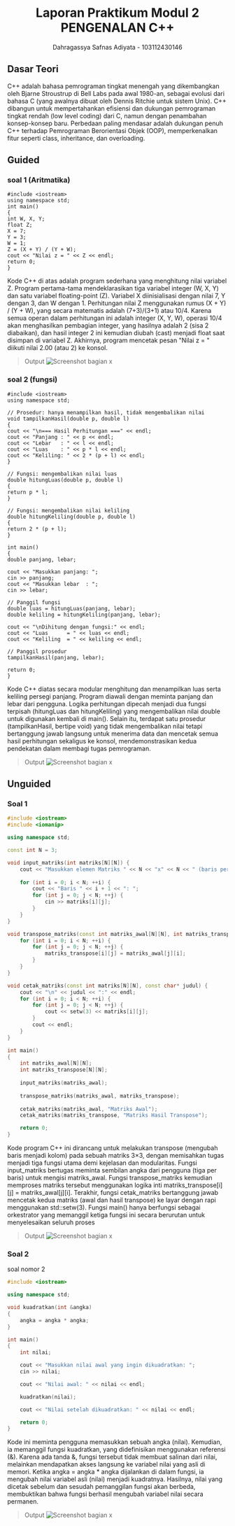 # <h1 align="center">Laporan Praktikum Modul 2 <br> PENGENALAN C++ </h1>
<p align="center">Dahragassya Safnas Adiyata - 103112430146</p>

## Dasar Teori

C++ adalah bahasa pemrograman tingkat menengah yang dikembangkan oleh Bjarne Stroustrup di Bell Labs pada awal 1980-an, sebagai evolusi dari bahasa C (yang awalnya dibuat oleh Dennis Ritchie untuk sistem Unix). C++ dibangun untuk mempertahankan efisiensi dan dukungan pemrograman tingkat rendah (low level coding) dari C, namun dengan penambahan konsep-konsep baru. Perbedaan paling mendasar adalah dukungan penuh C++ terhadap Pemrograman Berorientasi Objek (OOP), memperkenalkan fitur seperti class, inheritance, dan overloading.

## Guided

### soal 1 (Aritmatika)
    #include <iostream>
    using namespace std;
    int main()
    {
    int W, X, Y;
    float Z;
    X = 7;
    Y = 3;
    W = 1;
    Z = (X + Y) / (Y + W);
    cout << "Nilai z = " << Z << endl;
    return 0;
    }

Kode C++ di atas adalah program sederhana yang menghitung nilai variabel Z. Program pertama-tama mendeklarasikan tiga variabel integer (W, X, Y) dan satu variabel floating-point (Z). Variabel X diinisialisasi dengan nilai 7, Y dengan 3, dan W dengan 1. Perhitungan nilai Z menggunakan rumus (X + Y) / (Y + W), yang secara matematis adalah (7+3)/(3+1) atau 10/4. Karena semua operan dalam perhitungan ini adalah integer (X, Y, W), operasi 10/4 akan menghasilkan pembagian integer, yang hasilnya adalah 2 (sisa 2 diabaikan), dan hasil integer 2 ini kemudian diubah (cast) menjadi float saat disimpan di variabel Z. Akhirnya, program mencetak pesan "Nilai z = " diikuti nilai 2.00 (atau 2) ke konsol.

> Output
> ![Screenshot bagian x](output/Screenshot_guided1.png)



### soal 2 (fungsi)


    #include <iostream>
    using namespace std;

    // Prosedur: hanya menampilkan hasil, tidak mengembalikan nilai
    void tampilkanHasil(double p, double l)
    {
    cout << "\n=== Hasil Perhitungan ===" << endl;
    cout << "Panjang : " << p << endl;
    cout << "Lebar   : " << l << endl;
    cout << "Luas    : " << p * l << endl;
    cout << "Keliling: " << 2 * (p + l) << endl;
    }

    // Fungsi: mengembalikan nilai luas
    double hitungLuas(double p, double l)
    {    
    return p * l;
    }

    // Fungsi: mengembalikan nilai keliling
    double hitungKeliling(double p, double l)
    {
    return 2 * (p + l);
    }

    int main()
    {
    double panjang, lebar;

    cout << "Masukkan panjang: ";
    cin >> panjang;
    cout << "Masukkan lebar  : ";
    cin >> lebar;

    // Panggil fungsi
    double luas = hitungLuas(panjang, lebar);
    double keliling = hitungKeliling(panjang, lebar);

    cout << "\nDihitung dengan fungsi:" << endl;
    cout << "Luas      = " << luas << endl;
    cout << "Keliling  = " << keliling << endl;

    // Panggil prosedur
    tampilkanHasil(panjang, lebar);

    return 0;
    }

Kode C++ diatas secara modular menghitung dan menampilkan luas serta keliling persegi panjang. Program diawali dengan meminta panjang dan lebar dari pengguna. Logika perhitungan dipecah menjadi dua fungsi terpisah (hitungLuas dan hitungKeliling) yang mengembalikan nilai double untuk digunakan kembali di main(). Selain itu, terdapat satu prosedur (tampilkanHasil, bertipe void) yang tidak mengembalikan nilai tetapi bertanggung jawab langsung untuk menerima data dan mencetak semua hasil perhitungan sekaligus ke konsol, mendemonstrasikan kedua pendekatan dalam membagi tugas pemrograman.

> Output
> ![Screenshot bagian x](output/Screenshot_guided2.png)


## Unguided

### Soal 1

```c++
#include <iostream>
#include <iomanip>

using namespace std;

const int N = 3;

void input_matriks(int matriks[N][N]) {
    cout << "Masukkan elemen Matriks " << N << "x" << N << " (baris per baris):" << endl;
    
    for (int i = 0; i < N; ++i) {
        cout << "Baris " << i + 1 << ": ";
        for (int j = 0; j < N; ++j) {
            cin >> matriks[i][j];
        }
    }
}

void transpose_matriks(const int matriks_awal[N][N], int matriks_transpose[N][N]) {
    for (int i = 0; i < N; ++i) {
        for (int j = 0; j < N; ++j) {
            matriks_transpose[i][j] = matriks_awal[j][i];
        }
    }
}

void cetak_matriks(const int matriks[N][N], const char* judul) {
    cout << "\n" << judul << ":" << endl;
    for (int i = 0; i < N; ++i) {
        for (int j = 0; j < N; ++j) {
            cout << setw(3) << matriks[i][j];
        }
        cout << endl;
    }
}

int main()
{
    int matriks_awal[N][N];
    int matriks_transpose[N][N];
    
    input_matriks(matriks_awal);
    
    transpose_matriks(matriks_awal, matriks_transpose);
    
    cetak_matriks(matriks_awal, "Matriks Awal");
    cetak_matriks(matriks_transpose, "Matriks Hasil Transpose");

    return 0;
}
```
>

Kode program C++ ini dirancang untuk melakukan transpose (mengubah baris menjadi kolom) pada sebuah matriks 3×3, dengan memisahkan tugas menjadi tiga fungsi utama demi kejelasan dan modularitas. Fungsi input_matriks bertugas meminta sembilan angka dari pengguna (tiga per baris) untuk mengisi matriks_awal. Fungsi transpose_matriks kemudian memproses matriks tersebut menggunakan logika inti matriks_transpose[i][j] = matriks_awal[j][i]. Terakhir, fungsi cetak_matriks bertanggung jawab mencetak kedua matriks (awal dan hasil transpose) ke layar dengan rapi menggunakan std::setw(3). Fungsi main() hanya berfungsi sebagai orkestrator yang memanggil ketiga fungsi ini secara berurutan untuk menyelesaikan seluruh proses
> Output
> ![Screenshot bagian x](output/Screenshot_unguided1.png)



### Soal 2

soal nomor 2

```c++
#include <iostream>

using namespace std;

void kuadratkan(int &angka)
{
    angka = angka * angka;
}

int main()
{
    int nilai;

    cout << "Masukkan nilai awal yang ingin dikuadratkan: ";
    cin >> nilai;

    cout << "Nilai awal: " << nilai << endl;

    kuadratkan(nilai);

    cout << "Nilai setelah dikuadratkan: " << nilai << endl;

    return 0;
}
```

Kode ini meminta pengguna memasukkan sebuah angka (nilai). Kemudian, ia memanggil fungsi kuadratkan, yang didefinisikan menggunakan referensi (&). Karena ada tanda &, fungsi tersebut tidak membuat salinan dari nilai, melainkan mendapatkan akses langsung ke variabel nilai yang asli di memori. Ketika angka = angka * angka dijalankan di dalam fungsi, ia mengubah nilai variabel asli (nilai) menjadi kuadratnya. Hasilnya, nilai yang dicetak sebelum dan sesudah pemanggilan fungsi akan berbeda, membuktikan bahwa fungsi berhasil mengubah variabel nilai secara permanen.

> Output
> ![Screenshot bagian x](output/Screenshot_unguided2.png)
